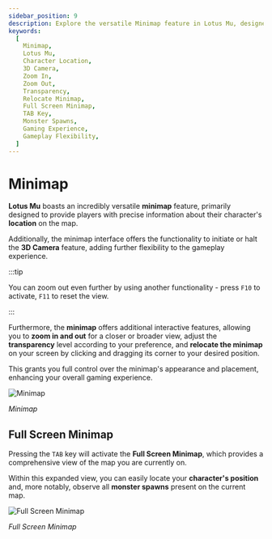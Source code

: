 ```yaml
---
sidebar_position: 9
description: Explore the versatile Minimap feature in Lotus Mu, designed to provide precise information about your character's location on the map. Learn how to activate the Full Screen Minimap using the TAB key, gaining a comprehensive view of the current map and easily locating your character and monster spawns. Customize the Minimap's appearance, transparency, and position, adding flexibility to your gameplay experience.
keywords:
  [
    Minimap,
    Lotus Mu,
    Character Location,
    3D Camera,
    Zoom In,
    Zoom Out,
    Transparency,
    Relocate Minimap,
    Full Screen Minimap,
    TAB Key,
    Monster Spawns,
    Gaming Experience,
    Gameplay Flexibility,
  ]
---
```


# Minimap

**Lotus Mu** boasts an incredibly versatile **minimap** feature, primarily designed to provide players with precise information about their character's **location** on the map.

Additionally, the minimap interface offers the functionality to initiate or halt the **3D Camera** feature, adding further flexibility to the gameplay experience.

:::tip

You can zoom out even further by using another functionality - press `F10` to activate, `F11` to reset the view.

:::

Furthermore, the **minimap** offers additional interactive features, allowing you to **zoom in and out** for a closer or broader view, adjust the **transparency** level according to your preference, and **relocate the minimap** on your screen by clicking and dragging its corner to your desired position.

This grants you full control over the minimap's appearance and placement, enhancing your overall gaming experience.

![Minimap](/img/client-features/minimap.jpg)

_Minimap_

## Full Screen Minimap

Pressing the `TAB` key will activate the **Full Screen Minimap**, which provides a comprehensive view of the map you are currently on.

Within this expanded view, you can easily locate your **character's position** and, more notably, observe all **monster spawns** present on the current map.

![Full Screen Minimap](/img/client-features/minimap-tab.jpg)

_Full Screen Minimap_
